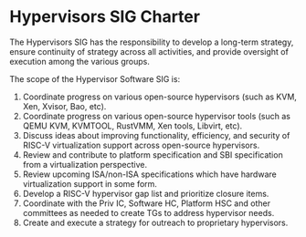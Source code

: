 # Hypervisors SIG Charter

The Hypervisors SIG has the responsibility to develop a long-term strategy,
ensure continuity of strategy across all activities, and provide oversight
of execution among the various groups.

The scope of the Hypervisor Software SIG is:

1. Coordinate progress on various open-source hypervisors (such as KVM,
   Xen, Xvisor, Bao, etc).
2. Coordinate progress on various open-source hypervisor tools (such as
   QEMU KVM, KVMTOOL, RustVMM, Xen tools, Libvirt, etc).
3. Discuss ideas about improving functionality, efficiency, and security
   of RISC-V virtualization support across open-source hypervisors.
4. Review and contribute to platform specification and SBI specification
   from a virtualization perspective.
5. Review upcoming ISA/non-ISA specifications which have hardware
   virtualization support in some form.
6. Develop a RISC-V hypervisor gap list and prioritize closure items.
7. Coordinate with the Priv IC, Software HC, Platform HSC and other
   committees as needed to create TGs to address hypervisor needs.
8. Create and execute a strategy for outreach to proprietary hypervisors.
